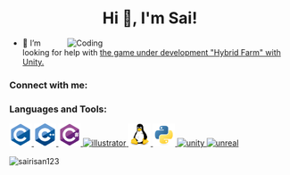 <h1 align="center">Hi 👋, I'm Sai!</h1>
<img align="right" alt="Coding" width="400" src="https://scontent.fcmb3-2.fna.fbcdn.net/v/t39.30808-6/432416278_1153348099362486_8492748097480665150_n.jpg?_nc_cat=102&ccb=1-7&_nc_sid=cc71e4&_nc_eui2=AeGzyPZw3gepJP8q1tDpJue_e_FXsxPpb-l78VezE-lv6X-N327szqSyp0srRLbeYVuDSBPkTo5hYDZRnoNfTWy2&_nc_ohc=HdRUyviSTbEQ7kNvgFiGuPT&_nc_zt=23&_nc_ht=scontent.fcmb3-2.fna&oh=00_AYCkmPFdN9XCg7rSZ55Mhf_NBJLr24duiE4NTdJyAeGN8g&oe=66B2997F">

- 🤝 I’m looking for help with [the game under development "Hybrid Farm" with Unity.](https://www.facebook.com/profile.php?id=61557334201111&mibextid=ZbWKwL)

<h3 align="left">Connect with me:</h3>
<p align="left">
</p>

<h3 align="left">Languages and Tools:</h3>
<p align="left"> <a href="https://www.cprogramming.com/" target="_blank" rel="noreferrer"> <img src="https://raw.githubusercontent.com/devicons/devicon/master/icons/c/c-original.svg" alt="c" width="40" height="40"/> </a> <a href="https://www.w3schools.com/cpp/" target="_blank" rel="noreferrer"> <img src="https://raw.githubusercontent.com/devicons/devicon/master/icons/cplusplus/cplusplus-original.svg" alt="cplusplus" width="40" height="40"/> </a> <a href="https://www.w3schools.com/cs/" target="_blank" rel="noreferrer"> <img src="https://raw.githubusercontent.com/devicons/devicon/master/icons/csharp/csharp-original.svg" alt="csharp" width="40" height="40"/> </a> <a href="https://www.adobe.com/in/products/illustrator.html" target="_blank" rel="noreferrer"> <img src="https://www.vectorlogo.zone/logos/adobe_illustrator/adobe_illustrator-icon.svg" alt="illustrator" width="40" height="40"/> </a> <a href="https://www.linux.org/" target="_blank" rel="noreferrer"> <img src="https://raw.githubusercontent.com/devicons/devicon/master/icons/linux/linux-original.svg" alt="linux" width="40" height="40"/> </a> <a href="https://www.python.org" target="_blank" rel="noreferrer"> <img src="https://raw.githubusercontent.com/devicons/devicon/master/icons/python/python-original.svg" alt="python" width="40" height="40"/> </a> <a href="https://unity.com/" target="_blank" rel="noreferrer"> <img src="https://www.vectorlogo.zone/logos/unity3d/unity3d-icon.svg" alt="unity" width="40" height="40"/> </a> <a href="https://unrealengine.com/" target="_blank" rel="noreferrer"> <img src="https://raw.githubusercontent.com/kenangundogan/fontisto/036b7eca71aab1bef8e6a0518f7329f13ed62f6b/icons/svg/brand/unreal-engine.svg" alt="unreal" width="40" height="40"/> </a> </p>

<p><img align="center" src="https://github-readme-streak-stats.herokuapp.com/?user=sairisan123&" alt="sairisan123" /></p>

